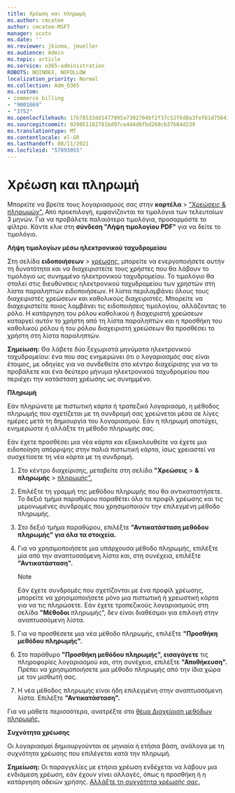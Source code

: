 ```yaml
---
title: Χρέωση και πληρωμή
ms.author: cmcatee
author: cmcatee-MSFT
manager: scotv
ms.date: ''
ms.reviewer: jkinma, jmueller
ms.audience: Admin
ms.topic: article
ms.service: o365-administration
ROBOTS: NOINDEX, NOFOLLOW
localization_priority: Normal
ms.collection: Adm_O365
ms.custom:
- commerce_billing
- "9001669"
- "3752"
ms.openlocfilehash: 17b78533dd1477095a7302704bf2f37c52f6d8a3fef61d756413ce51cc5f200f
ms.sourcegitcommit: 920051182781bd97ce4d4d6fbd268cb37b84d239
ms.translationtype: MT
ms.contentlocale: el-GR
ms.lasthandoff: 08/11/2021
ms.locfileid: "57893055"
---
```

# <a name="billing-and-payment"></a>Χρέωση και πληρωμή

Μπορείτε να βρείτε τους λογαριασμούς σας στην **καρτέλα**  >  ["Χρεώσεις & πληρωμών".](https://go.microsoft.com/fwlink/p/?linkid=848039)  Από προεπιλογή, εμφανίζονται τα τιμολόγια των τελευταίων 3 μηνών.  Για να προβάλετε παλαιότερα τιμολόγια, προσαρμόστε το φίλτρο.  Κάντε κλικ στη **σύνδεση "Λήψη τιμολογίου PDF"** για να δείτε το τιμολόγιο.

**Λήψη τιμολογίων μέσω ηλεκτρονικού ταχυδρομείου**

Στη σελίδα **ειδοποιήσεων**  >  [χρέωσης,](https://go.microsoft.com/fwlink/p/?linkid=853212) μπορείτε  να ενεργοποιήσετε αυτήν τη δυνατότητα και να διαχειριστείτε τους χρήστες που θα λάβουν το τιμολόγιο ως συνημμένο ηλεκτρονικού ταχυδρομείου. Το τιμολόγιο θα σταλεί στις διευθύνσεις ηλεκτρονικού ταχυδρομείου των χρηστών στη λίστα παραληπτών ειδοποιήσεων. Η λίστα περιλαμβάνει όλους τους διαχειριστές χρεώσεων και καθολικούς διαχειριστές.  Μπορείτε να διαχειριστείτε ποιος λαμβάνει τις ειδοποιήσεις τιμολογίου, αλλάζοντας το ρόλο.  Η κατάργηση του ρόλου καθολικού ή διαχειριστή χρεώσεων καταργεί αυτόν το χρήστη από τη λίστα παραληπτών και η προσθήκη του καθολικού ρόλου ή του ρόλου διαχειριστή χρεώσεων θα προσθέσει το χρήστη στη λίστα παραληπτών.

**Σημείωση:** Θα λάβετε δύο ξεχωριστά μηνύματα ηλεκτρονικού ταχυδρομείου: ένα που σας ενημερώνει ότι ο λογαριασμός σας είναι έτοιμος, με οδηγίες για να συνδεθείτε στο κέντρο διαχείρισης για να το προβάλετε και ένα δεύτερο μήνυμα ηλεκτρονικού ταχυδρομείου που περιέχει την κατάσταση χρέωσης ως συνημμένο.

**Πληρωμή**

Εάν πληρώνετε με πιστωτική κάρτα ή τραπεζικό λογαριασμό, η μέθοδος πληρωμής που σχετίζεται με τη συνδρομή σας χρεώνεται μέσα σε λίγες ημέρες μετά τη δημιουργία του λογαριασμού. Εάν η πληρωμή αποτύχει, ενημερώστε ή αλλάξτε τη μέθοδο πληρωμής σας.

Εάν έχετε προσθέσει μια νέα κάρτα και εξακολουθείτε να έχετε μια ειδοποίηση απόρριψης στην παλιά πιστωτική κάρτα, ίσως χρειαστεί να συσχετίσετε τη νέα κάρτα με τη συνδρομή.

1. Στο κέντρο διαχείρισης, μεταβείτε στη σελίδα **"Χρεώσεις**  >  **& πληρωμής**  >  [πληρωμής".](https://go.microsoft.com/fwlink/p/?linkid=2018806)

2. Επιλέξτε τη γραμμή της μεθόδου πληρωμής που θα αντικαταστήσετε. Το δεξιό τμήμα παραθύρου παραθέτει όλα τα προφίλ χρέωσης και τις μεμονωμένες συνδρομές που χρησιμοποιούν την επιλεγμένη μέθοδο πληρωμής.

3. Στο δεξιό τμήμα παραθύρου, επιλέξτε **"Αντικατάσταση μεθόδου πληρωμής" για όλα τα στοιχεία.**

4. Για να χρησιμοποιήσετε μια υπάρχουσα μέθοδο πληρωμής, επιλέξτε μία από την αναπτυσσόμενη λίστα και, στη συνέχεια, επιλέξτε **"Αντικατάσταση".**

    > [!NOTE]
    > Εάν έχετε συνδρομές που σχετίζονται με ένα προφίλ χρέωσης, μπορείτε να χρησιμοποιήσετε μόνο μια πιστωτική ή χρεωστική κάρτα για να τις πληρώσετε. Εάν έχετε τραπεζικούς λογαριασμούς στη σελίδα **"Μέθοδοι** πληρωμής", δεν είναι διαθέσιμοι για επιλογή στην αναπτυσσόμενη λίστα.

5. Για να προσθέσετε μια νέα μέθοδο πληρωμής, επιλέξτε **"Προσθήκη μεθόδου πληρωμής".**

6. Στο παράθυρο **"Προσθήκη μεθόδου πληρωμής", εισαγάγετε** τις πληροφορίες λογαριασμού και, στη συνέχεια, επιλέξτε **"Αποθήκευση".** Πρέπει να χρησιμοποιήσετε μια μέθοδο πληρωμής από την ίδια χώρα με τον μισθωτή σας.

7. Η νέα μέθοδος πληρωμής είναι ήδη επιλεγμένη στην αναπτυσσόμενη λίστα. Επιλέξτε **"Αντικατάσταση".**

Για να μάθετε περισσότερα, ανατρέξτε στο [θέμα Διαχείριση μεθόδων πληρωμής.](https://docs.microsoft.com/microsoft-365/commerce/billing-and-payments/manage-payment-methods)

**Συχνότητα χρέωσης**

Οι λογαριασμοί δημιουργούνται σε μηνιαία ή ετήσια βάση, ανάλογα με τη συχνότητα χρέωσης που επιλέγεται κατά την πληρωμή.  

**Σημείωση:** Οι παραγγελίες με ετήσια χρέωση ενδέχεται να λάβουν μια ενδιάμεση χρέωση, εάν έχουν γίνει αλλαγές, όπως η προσθήκη ή η κατάργηση αδειών χρήσης. [Αλλάξτε τη συχνότητα χρέωσής σας.](https://docs.microsoft.com/microsoft-365/commerce/billing-and-payments/change-payment-frequency)
